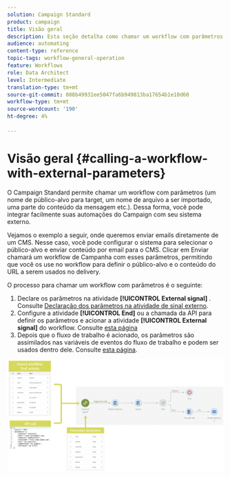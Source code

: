 ```yaml
---
solution: Campaign Standard
product: campaign
title: Visão geral
description: Esta seção detalha como chamar um workflow com parâmetros externos.
audience: automating
content-type: reference
topic-tags: workflow-general-operation
feature: Workflows
role: Data Architect
level: Intermediate
translation-type: tm+mt
source-git-commit: 088b49931ee5047fa6b949813ba17654b1e10d60
workflow-type: tm+mt
source-wordcount: '190'
ht-degree: 4%

---
```



# Visão geral {#calling-a-workflow-with-external-parameters}

O Campaign Standard permite chamar um workflow com parâmetros (um nome de público-alvo para target, um nome de arquivo a ser importado, uma parte do conteúdo da mensagem etc.). Dessa forma, você pode integrar facilmente suas automações do Campaign com seu sistema externo.

Vejamos o exemplo a seguir, onde queremos enviar emails diretamente de um CMS. Nesse caso, você pode configurar o sistema para selecionar o público-alvo e enviar conteúdo por email para o CMS. Clicar em Enviar chamará um workflow de Campanha com esses parâmetros, permitindo que você os use no workflow para definir o público-alvo e o conteúdo do URL a serem usados no delivery.

O processo para chamar um workflow com parâmetros é o seguinte:

1. Declare os parâmetros na atividade **[!UICONTROL External signal]** . Consulte [Declaração dos parâmetros na atividade de sinal externo](../../automating/using/declaring-parameters-external-signal.md).
1. Configure a atividade **[!UICONTROL End]** ou a chamada da API para definir os parâmetros e acionar a atividade **[!UICONTROL External signal]** do workflow. Consulte [esta página](../../automating/using/defining-parameters-calling-workflow.md)
1. Depois que o fluxo de trabalho é acionado, os parâmetros são assimilados nas variáveis de eventos do fluxo de trabalho e podem ser usados dentro dele. Consulte [esta página](../../automating/using/customizing-workflow-external-parameters.md).

![](assets/extsignal_process.png)
